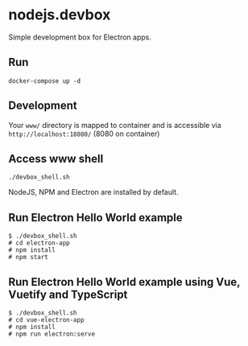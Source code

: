 # nodejs.devbox
Simple development box for Electron apps.

## Run
```
docker-compose up -d
```

## Development
Your ```www/``` directory is mapped to container and is accessible via ```http://localhost:18080/``` (8080 on container)

## Access www shell
```
./devbox_shell.sh
```

NodeJS, NPM and Electron are installed by default.

## Run Electron Hello World example
```
$ ./devbox_shell.sh
# cd electron-app
# npm install
# npm start
```

## Run Electron Hello World example using Vue, Vuetify and TypeScript
```
$ ./devbox_shell.sh
# cd vue-electron-app
# npm install
# npm run electron:serve
```
